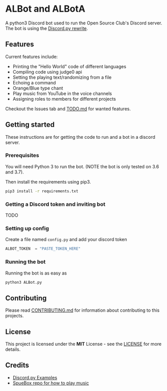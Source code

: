 # ALBot and ALBotA

A python3 Discord bot used to run the Open Source Club's Discord server. The bot is using the [Discord.py rewrite](https://github.com/Rapptz/discord.py/tree/rewrite).

## Features

Current features include:

- Printing the "Hello World" code of different languages
- Compiling code using judge0 api
- Setting the playing text/randomizing from a file
- Echoing a command
- Orange/Blue type chant
- Play music from YouTube in the voice channels
- Assigning roles to members for different projects

Checkout the Issues tab and [TODO.md](TODO.md) for wanted features.

## Getting started

These instructions are for getting the code to run and a bot in a discord server.

### Prerequisites

You will need Python 3 to run the bot. (NOTE the bot is only tested on 3.6 and 3.7).

Then install the requirements using pip3.

```bash
pip3 install -r requirements.txt
```

### Getting a Discord token and inviting bot

TODO

### Setting up config

Create a file named `config.py` and add your discord token

```py
ALBOT_TOKEN  = "PASTE_TOKEN_HERE"
```

### Running the bot

Running the bot is as easy as

```bash
python3 ALBot.py
```

## Contributing

Please read [CONTRIBUTING.md](CONTRIBUTING.md) for information about contributing to this projects.

## License

This project is licensed under the **MIT** License - see the [LICENSE](LICENSE) for more details.

## Credits

- [Discord.py Examples](https://github.com/Rapptz/discord.py/tree/rewrite/examples)
- [SpueBox repo for how to play music](https://github.com/CarlosFdez/SpueBox)
